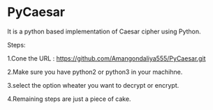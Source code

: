 # PyCaesar

It is  a python based implementation of Caesar cipher using Python. 

Steps:

1.Cone the URL : https://github.com/Amangondaliya555/PyCaesar.git

2.Make sure you have python2 or python3 in your machihne.

3.select the option wheater you want to decrypt or encrypt.

4.Remaining steps are just a piece of cake.
